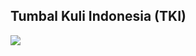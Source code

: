 ## Tumbal Kuli Indonesia (TKI)

![](https://visitor-badge.laobi.icu/badge?page_id=Supriyanto6543.Supriyanto6543)


